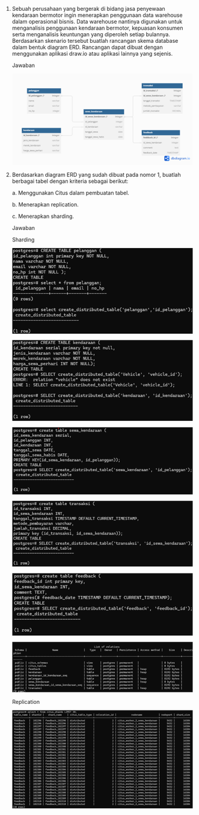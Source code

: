 1. Sebuah perusahaan yang bergerak di bidang jasa penyewaan kendaraan bermotor ingin menerapkan penggunaan data warehouse dalam operasional bisnis. Data warehouse nantinya digunakan untuk menganalisis penggunaan kendaraan bermotor, kepuasan konsumen serta menganalisis keuntungan yang diperoleh setiap bulannya. Berdasarkan skenario tersebut buatlah rancangan skema database dalam bentuk diagram ERD. Rancangan dapat dibuat dengan menggunakan aplikasi draw.io atau aplikasi lainnya yang sejenis.

    Jawaban

    ![alt text](https://github.com/ddzikri/de_muhammad-dzikri-rizaldi/blob/main/12_Data-Warehouse-and-Data-Lake/screenshot/output_soal-prioritas2-no-1.png?raw=true)

2. Berdasarkan diagram ERD yang sudah dibuat pada nomor 1, buatlah berbagai tabel dengan kriteria sebagai berikut:

    a. Menggunakan Citus dalam pembuatan tabel.
    
    b. Menerapkan replication.
    
    c. Menerapkan sharding.

    Jawaban

    Sharding

    ![alt text](https://github.com/ddzikri/de_muhammad-dzikri-rizaldi/blob/main/12_Data-Warehouse-and-Data-Lake/screenshot/output_soal-prioritas2-no-2-A.png?raw=true)

    ![alt text](https://github.com/ddzikri/de_muhammad-dzikri-rizaldi/blob/main/12_Data-Warehouse-and-Data-Lake/screenshot/output_soal-prioritas2-no-2-B.png?raw=true)

    ![alt text](https://github.com/ddzikri/de_muhammad-dzikri-rizaldi/blob/main/12_Data-Warehouse-and-Data-Lake/screenshot/output_soal-prioritas2-no-2-C.png?raw=true)

    ![alt text](https://github.com/ddzikri/de_muhammad-dzikri-rizaldi/blob/main/12_Data-Warehouse-and-Data-Lake/screenshot/output_soal-prioritas2-no-2-D.png?raw=true)

    ![alt text](https://github.com/ddzikri/de_muhammad-dzikri-rizaldi/blob/main/12_Data-Warehouse-and-Data-Lake/screenshot/output_soal-prioritas2-no-2-E.png?raw=true)

    ![alt text](https://github.com/ddzikri/de_muhammad-dzikri-rizaldi/blob/main/12_Data-Warehouse-and-Data-Lake/screenshot/output_soal-prioritas2-no-2-F.png?raw=true)

    Replication

    ![alt text](https://github.com/ddzikri/de_muhammad-dzikri-rizaldi/blob/main/12_Data-Warehouse-and-Data-Lake/screenshot/output_soal-prioritas2-no-2-G.png?raw=true)